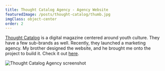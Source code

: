 ```yaml
---
title: Thought Catalog Agency - Agency Website
featuredImage: /posts/thought-catalog/thumb.jpg
imgClass: object-center
order: 2
---
```


[Thought Catalog](https://thoughtcatalog.com/) is a digital magazine centered around youth culture. They have a few sub-brands as well. Recently, they launched a marketing agency. My brother designed the website, and he brought me onto the project to build it. Check it out [here](https://thoughtcatalog.agency/).

<img alt="Thought Catalog Agency screenshot" src="/posts/thought-catalog/tc-grid-1-1.jpg" />
